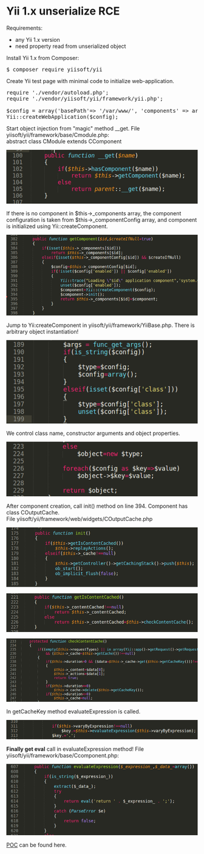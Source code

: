 # Yii 1.x unserialize RCE 

Requirements:
- any Yii 1.x version
- need property read from unserialized object

Install Yii 1.x from Composer:
<pre>$ composer require yiisoft/yii</pre>
Create Yii test page with minimal code to initialize web-application.
<pre>
require './vendor/autoload.php';
require './vendor/yiisoft/yii/framework/yii.php';

$config = array('basePath'=> '/var/www/', 'components' => array('cache' => array('class' => 'CDummyCache')));
Yii::createWebApplication($config);
</pre>

Start object injection from "magic" method \_\_get. File yiisoft/yii/framework/base/Cmodule.php:\
abstract class CModule extends CComponent

![](./images/Yii_1_rce_html_3591babb58d88a1e.png)

If there is no component in $this→\_components array, the component configuration is taken from $this-&gt;\_componentConfig array, and component is initialized using Yii::createComponent.

![](./images/Yii_1_rce_html_d10fc47d81aa745d.png)

Jump to Yii:createComponent in yiisoft/yii/framework/YiiBase.php. There is arbitrary object instantiation!

![](./images/Yii_1_rce_html_243eda27c5fdca3e.png)

We control class name, constructor arguments and object properties.

![](./images/Yii_1_rce_html_e4ce4bda420dc6d6.png)

After component creation, call init() method on line 394. Component has class COutputCache.\
File yiisoft/yii/framework/web/widgets/COutputCache.php

![](./images/Yii_1_rce_html_de9bf51c3759a754.png)

![](./images/Yii_1_rce_html_fd3ae1c03feb3dab.png)

![](./images/Yii_1_rce_html_5ff2feb646f72a69.png)

In getCacheKey method evaluateExpression is called.

![](./images/Yii_1_rce_html_f14ae1c58cda0205.png)

**Finally get eval** call in evaluateExpression method! File yiisoft/yii/framework/base/Ccomponent.php:

![](./images/Yii_1_rce_html_b35a08be45c660d.png)

[POC](./yii1_rce_poi.php) can be found here.